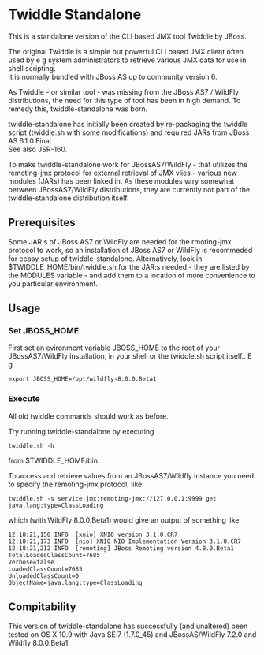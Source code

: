# Twiddle Standalone

This is a standalone version of the CLI based JMX tool Twiddle by JBoss.

The original Twiddle is a simple but powerful CLI based JMX client often used by e g system administrators to retrieve various JMX data for use in shell scripting.  
It is normally bundled with JBoss AS up to community version 6.  

As Twiddle - or similar tool - was missing from the JBoss AS7 / WildFly distributions, the need for this type of tool has been in high demand.
To remedy this, twiddle-standalone was born.

twiddle-standalone has initially been created by re-packaging the twiddle script (twiddle.sh with some modifications) and required JARs from JBoss AS 6.1.0.Final.  
See also JSR-160. 

To make twiddle-standalone work for JBossAS7/WildFly - that utilizes the remoting-jmx protocol for external retrieval of JMX vlies - various new modules (JARs) has been linked in.
As these modules vary somewhat between JBossAS7/WildFly distributions, they are currently not part of the twiddle-standalone distribution itself.

## Prerequisites

Some JAR:s of JBoss AS7 or WildFly are needed for the rmoting-jmx protocol to work, so an installation of JBoss AS7 or WildFly is recommeded for eeasy setup of twiddle-standalone.
Alternatively, look in $TWIDDLE_HOME/bin/twiddle.sh for the JAR:s needed - they are listed by the MODULES variable - and add them to a location of more convenience to you particular environment.

## Usage

### Set JBOSS_HOME

First set an evironment variable JBOSS_HOME to the root of your JBossAS7/WildFly installation, in your shell or the twiddle.sh script itself.. E g

	export JBOSS_HOME=/opt/wildfly-8.0.0.Beta1

### Execute

All old twiddle commands should work as before.

Try running twiddle-standalone by executing

	twiddle.sh -h

from $TWIDDLE_HOME/bin.

To access and retrieve values from an JBossAS7/Wildfly instance you need to specify the remoting-jmx protocol, like

	twiddle.sh -s service:jmx:remoting-jmx://127.0.0.1:9999 get java.lang:type=ClassLoading

which (with WildFly 8.0.0.Beta1) would give an output of something like

	12:18:21,150 INFO  [xnio] XNIO version 3.1.0.CR7
	12:18:21,173 INFO  [nio] XNIO NIO Implementation Version 3.1.0.CR7
	12:18:21,212 INFO  [remoting] JBoss Remoting version 4.0.0.Beta1
	TotalLoadedClassCount=7685
	Verbose=false
	LoadedClassCount=7685
	UnloadedClassCount=0
	ObjectName=java.lang:type=ClassLoading

## Compitability

This version of twiddle-standalone has successfully (and unaltered)  been tested on
OS X 10.9 with Java SE 7 (1.7.0_45) and JBossAS/WildFly  7.2.0 and Wildfly 8.0.0.Beta1
